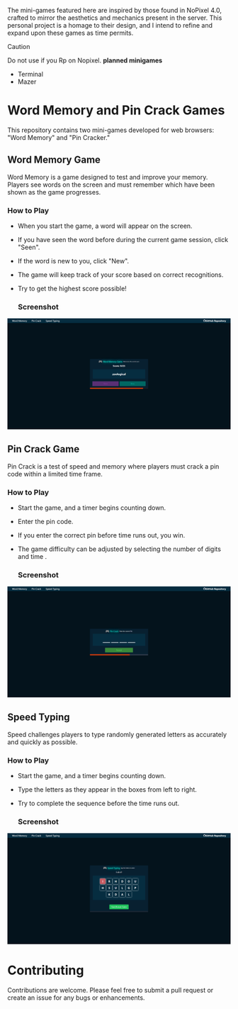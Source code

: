 The mini-games featured here are inspired by those found in NoPixel 4.0, crafted to mirror the aesthetics and mechanics present in the server. This personal project is a homage to their design, and I intend to refine and expand upon these games as time permits.
> [!CAUTION]
> Do not use if you Rp on Nopixel.
**planned minigames**
- Terminal
- Mazer


# Word Memory and Pin Crack Games

This repository contains two mini-games developed for web browsers: "Word Memory" and "Pin Cracker."

## Word Memory Game

Word Memory is a game designed to test and improve your memory. Players see words on the screen and must remember which have been shown as the game progresses.

### How to Play

- When you start the game, a word will appear on the screen.
- If you have seen the word before during the current game session, click "Seen".
- If the word is new to you, click "New".
- The game will keep track of your score based on correct recognitions.
- Try to get the highest score possible!

    ### Screenshot
 
![word](https://github.com/OgPaine/psychic-octo-succotash/blob/main/wordmemory.png)

## Pin Crack Game

Pin Crack is a test of speed and memory where players must crack a pin code within a limited time frame.

### How to Play

- Start the game, and a timer begins counting down.
- Enter the pin code.
- If you enter the correct pin before time runs out, you win.
- The game difficulty can be adjusted by selecting the number of digits and time .

  ### Screenshot
 
![pincrack](https://github.com/OgPaine/psychic-octo-succotash/blob/main/piccrack.png)

## Speed Typing

Speed challenges players to type randomly generated letters as accurately and quickly as possible.

### How to Play

- Start the game, and a timer begins counting down.
- Type the letters as they appear in the boxes from left to right.
- Try to complete the sequence before the time runs out.

  ### Screenshot
 
![speed](https://github.com/OgPaine/psychic-octo-succotash/blob/main/speed-typing.png)

# Contributing
Contributions are welcome. Please feel free to submit a pull request or create an issue for any bugs or enhancements.
